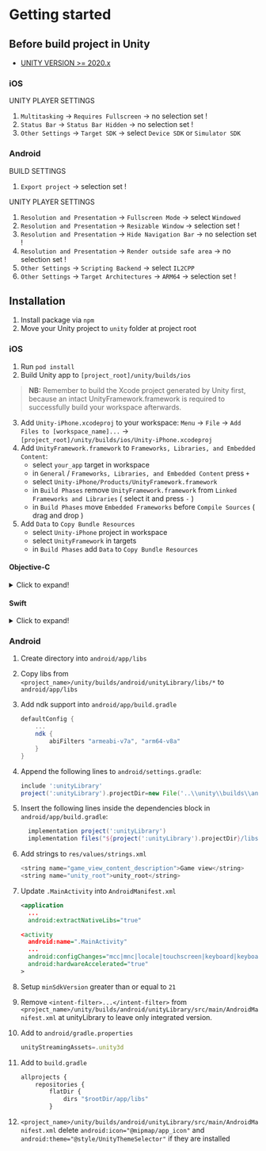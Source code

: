 # Getting started

## Before build project in Unity

* [UNITY VERSION >= 2020.x](https://unity3d.com/ru/get-unity/download/archive)

### iOS

UNITY PLAYER SETTINGS
1. `Multitasking` -> `Requires Fullscreen` -> no selection set !
2. `Status Bar` -> `Status Bar Hidden` -> no selection set !
3. `Other Settings` -> `Target SDK` -> select `Device SDK` or `Simulator SDK`

### Android

BUILD SETTINGS
1. `Export project` -> selection set !

UNITY PLAYER SETTINGS
1. `Resolution and Presentation` -> `Fullscreen Mode` -> select `Windowed`
2. `Resolution and Presentation` -> `Resizable Window` -> selection set !
3. `Resolution and Presentation` -> `Hide Navigation Bar` -> no selection set !
4. `Resolution and Presentation` -> `Render outside safe area` -> no selection set !
5. `Other Settings` -> `Scripting Backend` -> select `IL2CPP`
6. `Other Settings` -> `Target Architectures` -> `ARM64` -> selection set !

## Installation

1. Install package via `npm`
2. Move your Unity project to `unity` folder at project root

### iOS

1. Run `pod install`
2. Build Unity app to `[project_root]/unity/builds/ios`
> **NB:** Remember to build the Xcode project generated by Unity first, because an intact UnityFramework.framework is required to successfully build your workspace afterwards.
3. Add `Unity-iPhone.xcodeproj` to your workspace: `Menu` -> `File` -> `Add Files to [workspace_name]...` -> `[project_root]/unity/builds/ios/Unity-iPhone.xcodeproj`
4. Add `UnityFramework.framework` to `Frameworks, Libraries, and Embedded Content`:
    - select `your_app` target in workspace
    - in `General` / `Frameworks, Libraries, and Embedded Content` press `+`
    - select `Unity-iPhone/Products/UnityFramework.framework`
    - in `Build Phases` remove `UnityFramework.framework` from `Linked Frameworks and Libraries` ( select it and press `-` )
    - in `Build Phases` move `Embedded Frameworks` before `Compile Sources` ( drag and drop )
5. Add `Data` to `Copy Bundle Resources`
    - select `Unity-iPhone` project in workspace
    - select `UnityFramework` in targets
    - in `Build Phases` add `Data` to `Copy Bundle Resources`

#### Objective-C

<details>
<summary>Click to expand!</summary>

Add following lines to your project `main.m` file (located at same folder with `AppDelegate`)
```objectivec
#import <UIKit/UIKit.h>
+++ #import <RNUnity/RNUnity.h>

#import "AppDelegate.h"

int main(int argc, char * argv[]) {
  @autoreleasepool {
    +++ [RNUnity setArgc:argc];
    +++ [RNUnity setArgv:argv];
    return UIApplicationMain(argc, argv, nil, NSStringFromClass([AppDelegate class]));
  }
}
```

Add following lines to your project `AppDelegate.m` file
```objectivec
#import "AppDelegate.h"

#import <React/RCTBridge.h>
#import <React/RCTBundleURLProvider.h>
#import <React/RCTRootView.h>
+++ #import <RNUnity/RNUnity.h>

+++ - (void)applicationWillResignActive:(UIApplication *)application { [[[RNUnity ufw] appController] applicationWillResignActive: application]; }
+++ - (void)applicationDidEnterBackground:(UIApplication *)application { [[[RNUnity ufw] appController] applicationDidEnterBackground: application]; }
+++ - (void)applicationWillEnterForeground:(UIApplication *)application { [[[RNUnity ufw] appController] applicationWillEnterForeground: application]; }
+++ - (void)applicationDidBecomeActive:(UIApplication *)application { [[[RNUnity ufw] appController] applicationDidBecomeActive: application]; }
+++ - (void)applicationWillTerminate:(UIApplication *)application { [[[RNUnity ufw] appController] applicationWillTerminate: application]; }

@end
```

</details>

#### Swift

<details>
<summary>Click to expand!</summary>

Make the following changes to your `AppDelegate.swift` file
```swift
@UIApplicationMain
class AppDelegate: UIApplicationDelegate {
  init() {
    RNUnity.initFromSwift()
  }

  func applicationWillResignActive(_ application: UIApplication) {
    RNUnity.applicationWillResignActive(application)
  }

  func applicationDidEnterBackground(_ application: UIApplication) {
    RNUnity.applicationDidEnterBackground(application)
  }

  func applicationWillEnterForeground(_ application: UIApplication) {
    RNUnity.applicationWillEnterForeground(application)
  }

  func applicationDidBecomeActive(_ application: UIApplication) {
    RNUnity.applicationDidBecomeActive(application)
  }

  func applicationWillTerminate(_ application: UIApplication) {
    RNUnity.applicationWillTerminate(application)
  }
}
```

</details>

### Android

1. Create directory into ``android/app/libs``

2. Copy libs from ``<project_name>/unity/builds/android/unityLibrary/libs/*`` to ``android/app/libs``
3. Add ndk support into `android/app/build.gradle`
    ```gradle
    defaultConfig {
        ...
        ndk {
            abiFilters "armeabi-v7a", "arm64-v8a"
        }
    }
    ```
4. Append the following lines to `android/settings.gradle`:
  	```gradle
  	include ':unityLibrary'
    project(':unityLibrary').projectDir=new File('..\\unity\\builds\\android\\unityLibrary')
  	```
5. Insert the following lines inside the dependencies block in `android/app/build.gradle`:
  	```gradle
      implementation project(':unityLibrary')
      implementation files("${project(':unityLibrary').projectDir}/libs/unity-classes.jar")
  	```
6. Add strings to ``res/values/strings.xml``

    ```javascript
    <string name="game_view_content_description">Game view</string>
    <string name="unity_root">unity_root</string>
    ```

6. Update `.MainActivity` into `AndroidManifest.xml`
    ```xml
   <application
      ...
      android:extractNativeLibs="true"

   <activity
      android:name=".MainActivity"
      ...
      android:configChanges="mcc|mnc|locale|touchscreen|keyboard|keyboardHidden|navigation|orientation|screenLayout|uiMode|screenSize|smallestScreenSize|fontScale|layoutDirection|density"
      android:hardwareAccelerated="true"
    >
    ```
7. Setup `minSdkVersion` greater than or equal to `21`

8. Remove `<intent-filter>...</intent-filter>` from ``<project_name>/unity/builds/android/unityLibrary/src/main/AndroidManifest.xml`` at unityLibrary to leave only integrated version.

9. Add to ``android/gradle.properties``
    ```javascript
    unityStreamingAssets=.unity3d
    ```

10. Add to ``build.gradle``
    ```javascript
    allprojects {
        repositories {
            flatDir {
                dirs "$rootDir/app/libs"
            }
    ```

11. ``<project_name>/unity/builds/android/unityLibrary/src/main/AndroidManifest.xml``
delete ``android:icon="@mipmap/app_icon"`` and ``android:theme="@style/UnityThemeSelector"`` if they are installed
